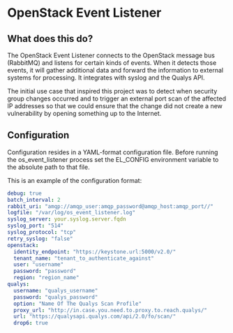 # OpenStack Event Listener

## What does this do?

The OpenStack Event Listener connects to the OpenStack message bus (RabbitMQ) and listens for certain kinds of events.  When it detects those events, it will gather additional data and forward the information to external systems for processing.  It integrates with syslog and the Qualys API.

The initial use case that inspired this project was to detect when security group changes occurred and to trigger an external port scan of the affected IP addresses so that we could ensure that the change did not create a new vulnerability by opening something up to the Internet.

## Configuration

Configuration resides in a YAML-format configuration file.  Before running the os_event_listener process set the EL_CONFIG environment variable to the absolute path to that file.

This is an example of the configuration format:

```yaml
debug: true
batch_interval: 2
rabbit_uri: "amqp://amqp_user:amqp_password@amqp_host:amqp_port//"
logfile: "/var/log/os_event_listener.log"
syslog_server: your.syslog.server.fqdn
syslog_port: "514"
syslog_protocol: "tcp"
retry_syslog: "false"
openstack:
  identity_endpoint: "https://keystone.url:5000/v2.0/"
  tenant_name: "tenant_to_authenticate_against"
  user: "username"
  password: "password"
  region: "region_name"
qualys:
  username: "qualys_username"
  password: "qualys_password"
  option: "Name Of The Qualys Scan Profile"
  proxy_url: "http://in.case.you.need.to.proxy.to.reach.qualys/"
  url: "https://qualysapi.qualys.com/api/2.0/fo/scan/"
  drop6: true
```
